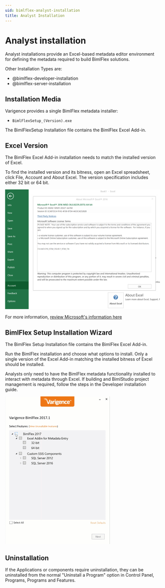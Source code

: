 ```yaml
---
uid: bimlflex-analyst-installation
title: Analyst Installation
---
```

# Analyst installation

Analyst installations provide an Excel-based metadata editor environment for defining the metadata required to build BimlFlex solutions.

Other Installation Types are:

* @bimlflex-developer-installation
* @bimlflex-server-installation

## Installation Media

Varigence provides a single BimlFlex metadata installer:

* `BimlFlexSetup_(Version).exe`

The BimlFlexSetup Installation file contains the BimlFlex Excel Add-in.

## Excel Version

The BimlFlex Excel Add-in installation needs to match the installed version of Excel.

To find the installed version and its bitness, open an Excel spreadsheet, click File, Account and About Excel. The version specification includes either 32 bit or 64 bit.

![Excel Version -center](images/bimlflex-ss-v5-excel-bitness.png "Excel Version")

For more information, [review Microsoft's information here](https://support.office.com/en-us/article/About-Office-What-version-of-Office-am-I-using-932788B8-A3CE-44BF-BB09-E334518B8B19)

## BimlFlex Setup Installation Wizard

The BimlFlex Setup Installation file contains the BimlFlex Excel Add-in.

Run the BimlFlex installation and choose what options to install. Only a single version of the Excel Add-in matching the installed bitness of Excel should be installed.

Analysts only need to have the BimlFlex metadata functionality installed to interact with metadata through Excel. If building and BimlStudio project management is required, follow the steps in the Developer installation guide.

![Installation Animation](images/bimlflex-ani-v5-install-varigence-bimlflex-2017.1-web.gif "Installation Animation")

## Uninstallation

If the Applications or components require uninstallation, they can be uninstalled from the normal "Uninstall a Program" option in Control Panel, Programs, Programs and Features.